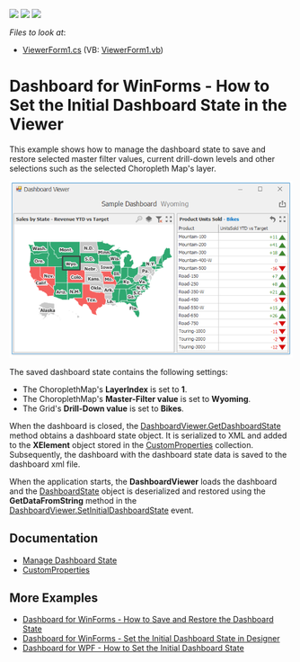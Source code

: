 <!-- default badges list -->
![](https://img.shields.io/endpoint?url=https://codecentral.devexpress.com/api/v1/VersionRange/191321583/20.1.3%2B)
[![](https://img.shields.io/badge/Open_in_DevExpress_Support_Center-FF7200?style=flat-square&logo=DevExpress&logoColor=white)](https://supportcenter.devexpress.com/ticket/details/T828679)
[![](https://img.shields.io/badge/📖_How_to_use_DevExpress_Examples-e9f6fc?style=flat-square)](https://docs.devexpress.com/GeneralInformation/403183)
<!-- default badges end -->
<!-- default file list -->
*Files to look at*:

* [ViewerForm1.cs](./CS/WinFormsViewerSaveAndApplyDashboarState/ViewerForm1.cs) (VB: [ViewerForm1.vb](./VB/WinFormsViewerSaveAndApplyDashboarState/ViewerForm1.vb))
<!-- default file list end -->
# Dashboard for WinForms - How to Set the Initial Dashboard State in the Viewer

This example shows how to manage the dashboard state to save and restore selected master filter values, current drill-down levels and other selections such as the selected Choropleth Map's layer.

![](/image.png)

The saved dashboard state contains the following settings:

- The ChoroplethMap's **LayerIndex** is set to **1**.
- The ChoroplethMap's **Master-Filter value** is set to **Wyoming**.
- The Grid's **Drill-Down value** is set to **Bikes**.

When the dashboard is closed, the [DashboardViewer.GetDashboardState](https://docs.devexpress.com/Dashboard/DevExpress.DashboardWin.DashboardViewer.GetDashboardState) method obtains a dashboard state object. It is serialized to XML and added to the **XElement** object stored in the [CustomProperties](https://docs.devexpress.com/Dashboard/DevExpress.DashboardCommon.Dashboard.CustomProperties) collection. Subsequently, the dashboard with the dashboard state data is saved to the dashboard xml file.

When the application starts, the **DashboardViewer** loads the dashboard and the [DashboardState](https://docs.devexpress.com/Dashboard/DevExpress.DashboardCommon.DashboardState) object is deserialized and restored using the **GetDataFromString** method in the [DashboardViewer.SetInitialDashboardState](https://docs.devexpress.com/Dashboard/DevExpress.DashboardWin.DashboardViewer.SetInitialDashboardState) event.

## Documentation

- [Manage Dashboard State](https://docs.devexpress.com/Dashboard/400729/create-the-designer-and-viewer-applications/winforms-viewer/manage-dashboard-state)
- [CustomProperties](https://docs.devexpress.com/Dashboard/DevExpress.DashboardCommon.Dashboard.CustomProperties)

## More Examples

- [Dashboard for WinForms - How to Save and Restore the Dashboard State](https://github.com/DevExpress-Examples/winforms-dashboard-save-restore-dashboard-state)
- [Dashboard for WinForms - Set the Initial Dashboard State in Designer](https://github.com/DevExpress-Examples/winforms-designer-save-and-apply-dashboard-state)
- [Dashboard for WPF - How to Set the Initial Dashboard State](https://github.com/DevExpress-Examples/wpf-dashboard-how-to-set-initial-dashboard-state)
